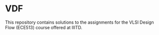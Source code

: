 # VDF
This repository contains solutions to the assignments for the VLSI Design Flow (ECE513) course offered at IIITD.
